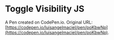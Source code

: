# Toggle Visibility JS

A Pen created on CodePen.io. Original URL: [https://codepen.io/luisangelmaciel/pen/poKbwNp](https://codepen.io/luisangelmaciel/pen/poKbwNp).

